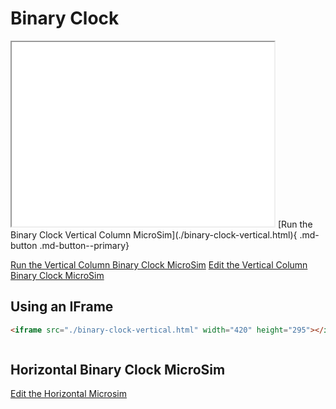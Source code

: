 # Binary Clock

<iframe src="./binary-clock-vertical.html" width="420" height="295"></iframe>
[Run the Binary Clock Vertical Column MicroSim](./binary-clock-vertical.html){ .md-button .md-button--primary}

[Run the Vertical Column Binary Clock MicroSim](binary-clock.html)
[Edit the Vertical Column Binary Clock  MicroSim](https://editor.p5js.org/dmccreary/sketches/cv9UW1TPK)

## Using an IFrame

```html
<iframe src="./binary-clock-vertical.html" width="420" height="295"></iframe>
```

```html
```


## Horizontal Binary Clock MicroSim

[Edit the Horizontal Microsim](https://editor.p5js.org/dmccreary/sketches/LXuuI8MvN)